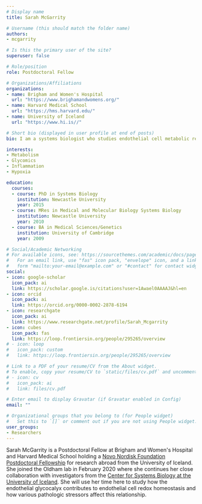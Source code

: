 ```yaml
---
# Display name
title: Sarah McGarrity

# Username (this should match the folder name)
authors:
- mcgarrity

# Is this the primary user of the site?
superuser: false

# Role/position
role: Postdoctoral Fellow

# Organizations/Affiliations
organizations:
- name: Brigham and Women's Hospital
  url: "https://www.brighamandwomens.org/"
- name: Harvard Medical School
  url: "https://hms.harvard.edu/"
- name: University of Iceland
  url: "https://www.hi.is//"

# Short bio (displayed in user profile at end of posts)
bio: I am a systems biologist who studies endothelial cell metabolic responses to stress.

interests:
- Metabolism
- Glycomics
- Inflammation
- Hypoxia

education:
  courses:
  - course: PhD in Systems Biology
    institution: Newcastle University
    year: 2015
  - course: MRes in Medical and Molecular Biology Systems Biology
    institution: Newcastle University
    year: 2010
  - course: BA in Medical Sciences/Genetics
    institution: University of Cambridge
    year: 2009

# Social/Academic Networking
# For available icons, see: https://sourcethemes.com/academic/docs/page-builder/#icons
#   For an email link, use "fas" icon pack, "envelope" icon, and a link in the
#   form "mailto:your-email@example.com" or "#contact" for contact widget.
social:
- icon: google-scholar
  icon_pack: ai
  link: https://scholar.google.is/citations?user=1Awael0AAAAJ&hl=en 
- icon: orcid
  icon_pack: ai
  link: https://orcid.org/0000-0002-2878-6194
- icon: researchgate
  icon_pack: ai
  link: https://www.researchgate.net/profile/Sarah_Mcgarrity
- icon: cubes
  icon_pack: fas
  link: https://loop.frontiersin.org/people/295265/overview
# - icon: loop
#   icon_pack: custom
#   link: https://loop.frontiersin.org/people/295265/overview

# Link to a PDF of your resume/CV from the About widget.
# To enable, copy your resume/CV to `static/files/cv.pdf` and uncomment the lines below.
# - icon: cv
#   icon_pack: ai
#   link: files/cv.pdf

# Enter email to display Gravatar (if Gravatar enabled in Config)
email: ""

# Organizational groups that you belong to (for People widget)
#   Set this to `[]` or comment out if you are not using People widget.
user_groups:
- Researchers
---
```


Sarah McGarrity is a Postdoctoral Fellow at Brigham and Women's Hospital and Harvard Medical School holding a [Novo Nordisk Foundation Postdoctoral Fellowship](https://nordiclifescience.org/exploring-links-between-endothelial-cell-function-and-metabolism/) for research abroad from the University of Iceland. She joined the Oldham lab in February 2020 where she continues her close collaboration with investigators from the [Center for Systems Biology at the University of Iceland](https://systemsbiology.hi.is/team/). She will use her time here to study how the endothelial glycocalyx contributes to endothelial cell redox homeostasis and how various pathologic stressors affect this relationship. 

